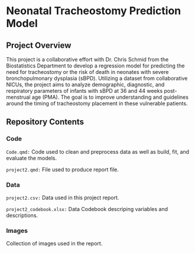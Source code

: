 # Neonatal Tracheostomy Prediction Model

## Project Overview
This project is a collaborative effort with Dr. Chris Schmid from the Biostatistics Department to develop a regression model for predicting the need for tracheostomy or the risk of death in neonates with severe bronchopulmonary dysplasia (sBPD). Utilizing a dataset from collaborative NICUs, the project aims to analyze demographic, diagnostic, and respiratory parameters of infants with sBPD at 36 and 44 weeks post-menstrual age (PMA). The goal is to improve understanding and guidelines around the timing of tracheostomy placement in these vulnerable patients.

## Repository Contents
### Code
`Code.qmd:` Code used to clean and preprocess data as well as build, fit, and evaluate the models.

`project2.qmd:` File used to produce report file.

### Data
`project2.csv:` Data used in this project report.

`project2_codebook.xlsx:` Data Codebook descriping variables and descriptions.

### Images
Collection of images used in the report.

